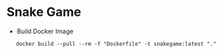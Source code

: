 # Snake Game
 
 - Build Docker Image
 ```
    docker build --pull --rm -f "Dockerfile" -t snakegame:latest "." 
 ```